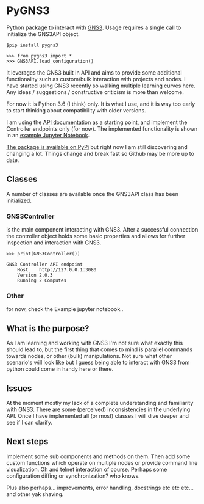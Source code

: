 # PyGNS3

Python package to interact with [GNS3](http://gns3.com). Usage requires a single call to initialize the GNS3API object.

    $pip install pygns3
    
    >>> from pygns3 import *
    >>> GNS3API.load_configuration()

It leverages the GNS3 built in API and aims to provide some additional functionality such as custom/bulk interaction
with projects and nodes. I have started using GNS3 recently so walking multiple learning curves here. Any ideas /
suggestions / constructive criticism is more than welcome.

For now it is Python 3.6 (I think) only. It is what I use, and it is way too early to start thinking about compatibility
with older versions.

I am using the [API documentation](https://gns3-server.readthedocs.io/en/latest/endpoints.html#controller-api-endpoints)
as a starting point, and implement the Controller endpoints only (for now). The implemented functionality is shown in an
[example Jupyter Notebook](https://github.com/mvdwoord/PyGNS3/blob/master/Example.ipynb).

[The package is available on PyPi](https://pypi.python.org/pypi/PyGNS3) but right now I am still discovering and
changing a lot. Things change and break fast so Github may be more up to date.

## Classes

A number of classes are available once the GNS3API class has been initialized.

### GNS3Controller

is the main component interacting with GNS3. After a successful connection the controller object holds some basic
properties and allows for further inspection and interaction with GNS3.

    >>> print(GNS3Controller())
    
    GNS3 Controller API endpoint
        Host    http://127.0.0.1:3080
        Version 2.0.3
        Running 2 Computes
 
### Other

for now, check the Example jupyter notebook..

## What is the purpose?

As I am learning and working with GNS3 I'm not sure what exactly this should lead to, but the first thing that comes to
mind is parallel commands towards nodes, or other (bulk) manipulations. Not sure what other scenario's will look like
but I guess being able to interact with GNS3 from python could come in handy here or there.

## Issues

At the moment mostly my lack of a complete understanding and familiarity with GNS3. There are some (perceived) 
inconsistencies in the underlying API. Once I have implemented all (or most) classes I will dive deeper and see if I can
clarify.

## Next steps

Implement some sub components and methods on them. Then add some custom functions which operate on multiple nodes or
provide command line visualization. Oh and telnet interaction of course. Perhaps some configuration diffing or
synchronization? who knows.

Plus also perhaps... improvements, error handling, docstrings etc etc etc... and other yak shaving.